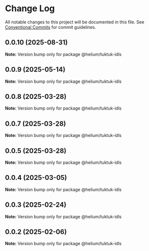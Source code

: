 # Change Log

All notable changes to this project will be documented in this file.
See [Conventional Commits](https://conventionalcommits.org) for commit guidelines.

## 0.0.10 (2025-08-31)

**Note:** Version bump only for package @helium/tuktuk-idls





## 0.0.9 (2025-05-14)

**Note:** Version bump only for package @helium/tuktuk-idls





## 0.0.8 (2025-03-28)

**Note:** Version bump only for package @helium/tuktuk-idls





## 0.0.7 (2025-03-28)

**Note:** Version bump only for package @helium/tuktuk-idls





## 0.0.5 (2025-03-28)

**Note:** Version bump only for package @helium/tuktuk-idls





## 0.0.4 (2025-03-05)

**Note:** Version bump only for package @helium/tuktuk-idls





## 0.0.3 (2025-02-24)

**Note:** Version bump only for package @helium/tuktuk-idls





## 0.0.2 (2025-02-06)

**Note:** Version bump only for package @helium/tuktuk-idls
